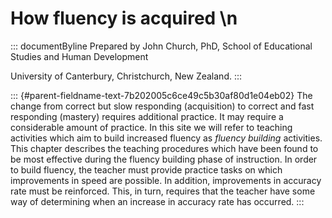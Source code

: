 # How fluency is acquired \n

::: documentByline
Prepared by John Church, PhD, School of Educational Studies and Human
Development

University of Canterbury, Christchurch, New Zealand.
:::

::: {#parent-fieldname-text-7b202005c6ce49c5b30af80d1e04eb02}
The change from correct but slow responding (acquisition) to correct and
fast responding (mastery) requires additional practice. It may require a
considerable amount of practice. In this site we will refer to teaching
activities which aim to build increased fluency as *fluency building*
activities. This chapter describes the teaching procedures which have
been found to be most effective during the fluency building phase of
instruction. In order to build fluency, the teacher must provide
practice tasks on which improvements in speed are possible. In addition,
improvements in accuracy rate must be reinforced. This, in turn,
requires that the teacher have some way of determining when an increase
in accuracy rate has occurred.
:::
